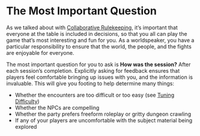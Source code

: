 # The Most Important Question

As we talked about with [Collaborative Rulekeeping](toolbox/collaborative-rulekeeping), it’s important that everyone at the table is included in decisions, so that you all can play the game that’s most interesting and fun for you. As a worldspeaker, you have a particular responsibility to ensure that the world, the people, and the fights are enjoyable for everyone. 

The most important question for you to ask is **How was the session?** After each session’s completion. Explicitly asking for feedback ensures that players feel comfortable bringing up issues with you, and the information is invaluable. This will give you footing to help determine many things:
- Whether the encounters are too difficult or too easy (see [Tuning Difficulty](/))
- Whether the NPCs are compelling
- Whether the party prefers freeform roleplay or gritty dungeon crawling
- If any of your players are uncomfortable with the subject material being explored
